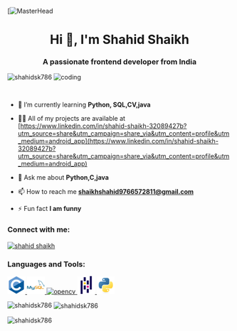 [![MasterHead](https://th.bing.com/th/id/OIP.mw4DqF28BI8D3-dM7Y1wwAHaDt?rs=1&pid=ImgDetMain)
<h1 align="center">Hi 👋, I'm Shahid Shaikh</h1>
<h3 align="center">A passionate frontend developer from India</h3>
<img align="right" alt="coding" width="400" src="https://cdn.dribbble.com/users/2131993/screenshots/4948736/thoughtworks-gif_dribbble.gif">

<p align="left"> <img src="https://komarev.com/ghpvc/?username=shahidsk786&label=Profile%20views&color=0e75b6&style=flat" alt="shahidsk786" /> </p>

<p align="left"> <a href="https://twitter.com/" target="blank"><img src="https://img.shields.io/twitter/follow/?logo=twitter&style=for-the-badge" alt="" /></a> </p>

- 🌱 I’m currently learning **Python, SQL,CV,java**

- 👨‍💻 All of my projects are available at [https://www.linkedin.com/in/shahid-shaikh-32089427b?utm_source=share&utm_campaign=share_via&utm_content=profile&utm_medium=android_app](https://www.linkedin.com/in/shahid-shaikh-32089427b?utm_source=share&utm_campaign=share_via&utm_content=profile&utm_medium=android_app)

- 💬 Ask me about **Python,C,java**

- 📫 How to reach me **shaikhshahid9766572811@gmail.com**

- ⚡ Fun fact **I am funny**

<h3 align="left">Connect with me:</h3>
<p align="left">
<a href="https://linkedin.com/in/shahid shaikh" target="blank"><img align="center" src="https://raw.githubusercontent.com/rahuldkjain/github-profile-readme-generator/master/src/images/icons/Social/linked-in-alt.svg" alt="shahid shaikh" height="30" width="40" /></a>
</p>

<h3 align="left">Languages and Tools:</h3>
<p align="left"> <a href="https://www.cprogramming.com/" target="_blank" rel="noreferrer"> <img src="https://raw.githubusercontent.com/devicons/devicon/master/icons/c/c-original.svg" alt="c" width="40" height="40"/> </a> <a href="https://www.mysql.com/" target="_blank" rel="noreferrer"> <img src="https://raw.githubusercontent.com/devicons/devicon/master/icons/mysql/mysql-original-wordmark.svg" alt="mysql" width="40" height="40"/> </a> <a href="https://opencv.org/" target="_blank" rel="noreferrer"> <img src="https://www.vectorlogo.zone/logos/opencv/opencv-icon.svg" alt="opencv" width="40" height="40"/> </a> <a href="https://pandas.pydata.org/" target="_blank" rel="noreferrer"> <img src="https://raw.githubusercontent.com/devicons/devicon/2ae2a900d2f041da66e950e4d48052658d850630/icons/pandas/pandas-original.svg" alt="pandas" width="40" height="40"/> </a> <a href="https://www.python.org" target="_blank" rel="noreferrer"> <img src="https://raw.githubusercontent.com/devicons/devicon/master/icons/python/python-original.svg" alt="python" width="40" height="40"/> </a> </p>

<p><img align="left" src="https://github-readme-stats.vercel.app/api/top-langs?username=shahidsk786&show_icons=true&locale=en&layout=compact" alt="shahidsk786" /></p>

<p>&nbsp;<img align="center" src="https://github-readme-stats.vercel.app/api?username=shahidsk786&show_icons=true&locale=en" alt="shahidsk786" /></p>

<p><img align="center" src="https://github-readme-streak-stats.herokuapp.com/?user=shahidsk786&" alt="shahidsk786" /></p>
